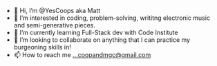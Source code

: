 - 👋 Hi, I’m @YesCoops aka Matt
- 👀 I’m interested in coding, problem-solving, writitng electronic music and semi-generative pieces. 
- 🌱 I’m currently learning Full-Stack dev with Code Institute
- 💞️ I’m looking to collaborate on anything that I can practice my burgeoning skills in! 
- 📫 How to reach me ...coopandmgc@gmail.com

<!---
YesCoops/YesCoops is a ✨ special ✨ repository because its `README.md` (this file) appears on your GitHub profile.
You can click the Preview link to take a look at your changes.
--->
